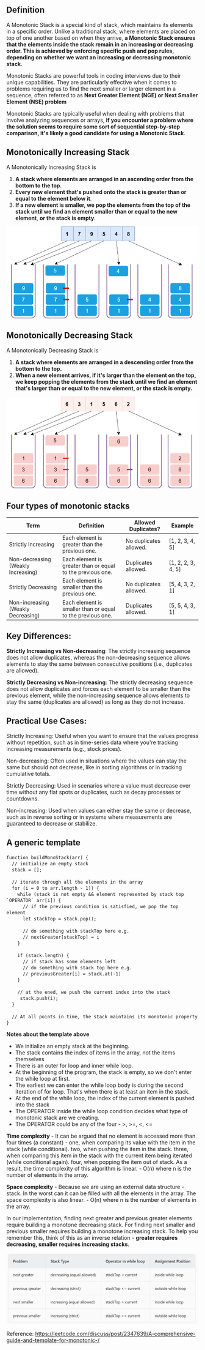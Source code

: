 Definition
-------------------------------

A Monotonic Stack is a special kind of stack, which maintains its elements in a specific order. Unlike a traditional stack, where elements are placed on top of one another 
based on when they arrive, **a Monotonic Stack ensures that the elements inside the stack remain in an increasing or decreasing order. This is achieved by enforcing specific 
push and pop rules, depending on whether we want an increasing or decreasing monotonic stack**.

Monotonic Stacks are powerful tools in coding interviews due to their unique capabilities. They are particularly effective when it comes to problems requiring us to find the 
next smaller or larger element in a sequence, often referred to as **Next Greater Element (NGE) or Next Smaller Element (NSE) problem**

Monotonic Stacks are typically useful when dealing with problems that involve analyzing sequences or arrays, **if you encounter a problem where the solution seems to require 
some sort of sequential step-by-step comparison, it's likely a good candidate for using a Monotonic Stack**.

Monotonically Increasing Stack
-------------------------------
A Monotonically Increasing Stack is 
1. **A stack where elements are arranged in an ascending order from the bottom to the top**.
2. **Every new element that's pushed onto the stack is greater than or equal to the element below it**.
3. **If a new element is smaller, we pop the elements from the top of the stack until we find an element smaller than or equal to the new element**, **or the stack is empty**.

![img.png](img.png)

Monotonically Decreasing Stack
-------------------------------
A Monotonically Decreasing Stack is 
1. **A stack where elements are arranged in a descending order from the bottom to the top.** 
2. **When a new element arrives, if it's larger than the element on the top, we keep popping the elements from the stack until we find an element that's larger than or equal to the new element, or the stack is empty.** 

![img_1.png](img_1.png)

Four types of monotonic stacks
--------------------------------


| Term                          | Definition                                                         | Allowed Duplicates?    | Example            |
|-------------------------------|--------------------------------------------------------------------|------------------------|--------------------|
| Strictly Increasing            | Each element is greater than the previous one.                     | No duplicates allowed. | [1, 2, 3, 4, 5]    |
| Non-decreasing (Weakly Increasing) | Each element is greater than or equal to the previous one.        | Duplicates allowed.    | [1, 2, 2, 3, 4, 5] |
| Strictly Decreasing            | Each element is smaller than the previous one.                     | No duplicates allowed. | [5, 4, 3, 2, 1]    |
| Non-increasing (Weakly Decreasing) | Each element is smaller than or equal to the previous one.        | Duplicates allowed.    | [5, 5, 4, 3, 1]    |

Key Differences:
----------------

**Strictly Increasing vs Non-decreasing**: The strictly increasing sequence does not allow duplicates, whereas the non-decreasing sequence allows elements to stay the same between consecutive positions (i.e., duplicates are allowed).

**Strictly Decreasing vs Non-increasing**: The strictly decreasing sequence does not allow duplicates and forces each element to be smaller than the previous element, while the non-increasing sequence allows elements to stay the same (duplicates are allowed) as long as they do not increase.

Practical Use Cases:
--------------------

Strictly Increasing: Useful when you want to ensure that the values progress without repetition, such as in time-series data where you're tracking increasing measurements (e.g., stock prices).

Non-decreasing: Often used in situations where the values can stay the same but should not decrease, like in sorting algorithms or in tracking cumulative totals.

Strictly Decreasing: Used in scenarios where a value must decrease over time without any flat spots or duplicates, such as decay processes or countdowns.

Non-increasing: Used when values can either stay the same or decrease, such as in reverse sorting or in systems where measurements are guaranteed to decrease or stabilize.

A generic template
------------------

```
function buildMonoStack(arr) {
  // initialize an empty stack
  stack = [];
  
  // iterate through all the elements in the array
  for (i = 0 to arr.length - 1)) {
    while (stack is not empty && element represented by stack top `OPERATOR` arr[i]) {
      // if the previous condition is satisfied, we pop the top element
      let stackTop = stack.pop();
  
      // do something with stackTop here e.g.
      // nextGreater[stackTop] = i
    }
  
    if (stack.length) {
      // if stack has some elements left
      // do something with stack top here e.g.
      // previousGreater[i] = stack.at(-1)
    }

    // at the ened, we push the current index into the stack
     stack.push(i);
  }
  
  // At all points in time, the stack maintains its monotonic property
}
```

**Notes about the template above**

* We initialize an empty stack at the beginning.
* The stack contains the index of items in the array, not the items themselves
* There is an outer for loop and inner while loop.
* At the beginning of the program, the stack is empty, so we don't enter the while loop at first.
* The earliest we can enter the while loop body is during the second iteration of for loop. That's when there is at least an item in the stack.
* At the end of the while loop, the index of the current element is pushed into the stack
* The OPERATOR inside the while loop condition decides what type of monotonic stack are we creating.
* The OPERATOR could be any of the four - >, >=, <, <=

**Time complexity** - It can be argued that no element is accessed more than four times (a constant) - one, when comparing its value with the item in the stack (while conditional). two, when pushing the item in the stack. three, when comparing this item in the stack with the current item being iterated (while conditional again). four, when popping the item out of stack. As a result, the time complexity of this algorithm is linear. - O(n) where n is the number of elements in the array.

**Space complexity** - Because we are using an external data structure - stack. In the worst can it can be filled with all the elements in the array. The space complexity is also linear. - O(n) where n is the number of elements in the array.

In our implementation, finding next greater and previous greater elements require building a monotone decreasing stack. For finding next smaller and previous smaller requires building a monotone increasing stack. To help you remember this, think of this as an inverse relation - **greater requires decreasing, smaller requires increasing stacks**.

![img_5.png](img_5.png)

Reference: https://leetcode.com/discuss/post/2347639/A-comprehensive-guide-and-template-for-monotonic-/



